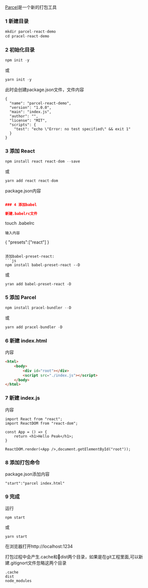[Parcel](https://parceljs.org/)是一个新的打包工具
### 1 新建目录

```js
mkdir parcel-react-demo
cd pracel-react-demo
```
### 2 初始化目录

```js
npm init -y
```

或

```js
yarn init -y
```

此时会创建package.json文件，文件内容

```
{
  "name": "parcel-react-demo",
  "version": "1.0.0",
  "main": "index.js",
  "author": "",
  "license": "MIT",
  "scripts": { 
    "test": "echo \"Error: no test specified\" && exit 1"
  }
}

```

### 3 添加 React

```js
npm install react react-dom --save
```
或
```js
yarn add react react-dom
```
package.json内容
```json
 
### 4 添加babel

新建.babelrc文件
```
touch .babelrc
```
输入内容
```
{
	"presets":["react"]
}
```

添加babel-preset-react:
```js
npm install babel-preset-react --D
```
或
```
yran add babel-preset-react -D
```

### 5 添加 Parcel

```js
npm install pracel-bundler --D
```
或
```js
yarn add pracel-bundler -D
```

### 6 新建 index.html
内容
```html
<html>
	<body>
		<div id="root"></div>
		<script src="./index.js"></script>
	</body>
</html>
```

### 7 新建 index.js
内容
```
import React from "react";
import ReactDOM from "react-dom";

const App = () => {
	return <h1>Hello Peak</h1>;
}

ReactDOM.render(<App />,document.getElementById("root"));
```

### 8 添加打包命令

package.json添加内容
```
"start":"parcel index.html"
```

### 9 完成

运行
```
npm start
```
或
```
yarn start
```
在浏览器打开http://localhost:1234

打包过程中会产生.cache和dist两个目录，如果是在git工程里面,可以新建.gitignort文件忽略这两个目录
```
.cache
dist
node_modules
```